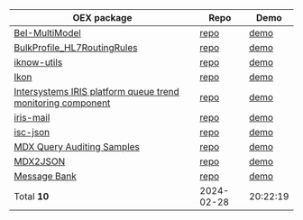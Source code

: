| OEX package | Repo | Demo |   
| --- | --- | --- |   
| <a href='https://openexchange.intersystems.com/package/BeI-MultiModel'>BeI-MultiModel</a> | <a href='https://github.com/ivove/BeI-MultiModel/tree/R_1.1.1'>repo</a> | <a href='https://github.com/rcemper/DK_BeI-MultiModel'>demo</a> | 181
| <a href='https://openexchange.intersystems.com/package/BulkProfile-HL7RoutingRules'>BulkProfile_HL7RoutingRules</a> | <a href='https://github.com/alexatwoodhead/BulkProfile_HL7RoutingRules'>repo</a> | <a href='https://github.com/rcemper/DD_BulkProfile_HL7RoutingRules'>demo</a> | 631
| <a href='https://openexchange.intersystems.com/package/iknow-utils'> iknow-utils </a> | <a href='https://github.com/bdeboe/isc-iknow-utils'>repo</a> | <a href='https://github.com/rcemper/DD_isc-iknow-utils'>demo</a> | 723
| <a href='https://openexchange.intersystems.com/package/Ikon'>Ikon</a> | <a href='https://github.com/AndreiLN/Ikon'>repo</a> | <a href='https://github.com/rcemper/DD_Ikon'>demo</a> | 294
| <a href='https://openexchange.intersystems.com/package/Intersystems-IRIS-platform-queue-trend-monitoring-component'> Intersystems IRIS platform queue trend monitoring component </a> | <a href='https://github.com/maoyubo/-Queue'>repo</a> | <a href='https://github.com/rcemper/DD_Queue'>demo</a> | 740
| <a href='https://openexchange.intersystems.com/package/iris-mail'>iris-mail</a> | <a href='https://github.com/rcemper/pr_iris-mail'>repo</a> | <a href='https://github.com/rcemper/DD_iris-mail'>demo</a> | 613
| <a href='https://openexchange.intersystems.com/package/isc-json'>isc-json</a> | <a href='https://github.com/intersystems/isc-json'>repo</a> | <a href='https://github.com/rcemper/DD_isc-json'>demo</a> | 622
| <a href='https://openexchange.intersystems.com/package/MDX-Query-Auditing-Samples'>MDX Query Auditing Samples</a> | <a href='https://github.com/sduncan01/CubeAuditing'>repo</a> | <a href='https://github.com/rcemper/DD_CubeAuditing'>demo</a> | 83
| <a href='https://openexchange.intersystems.com/package/MDX2JSON'>MDX2JSON</a> | <a href='https://github.com/intersystems-ru/Cache-MDX2JSON'>repo</a> | <a href='https://github.com/rcemper/DD_mdx2json'>demo</a> | 47
| <a href='https://openexchange.intersystems.com/package/Message-Bank'>Message Bank</a> | <a href='https://github.com/rcemper/DK_messagebank'>repo</a> | <a href='https://github.com/rcemper/DK_messagebank'>demo</a> | 212
| Total **10** | 2024-02-28|20:22:19 |

